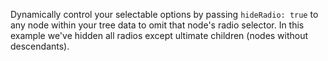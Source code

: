 Dynamically control your selectable options by passing `hideRadio: true` to any node within your tree data to omit that node's radio selector. In this example we've hidden all radios except ultimate children (nodes without descendants).
